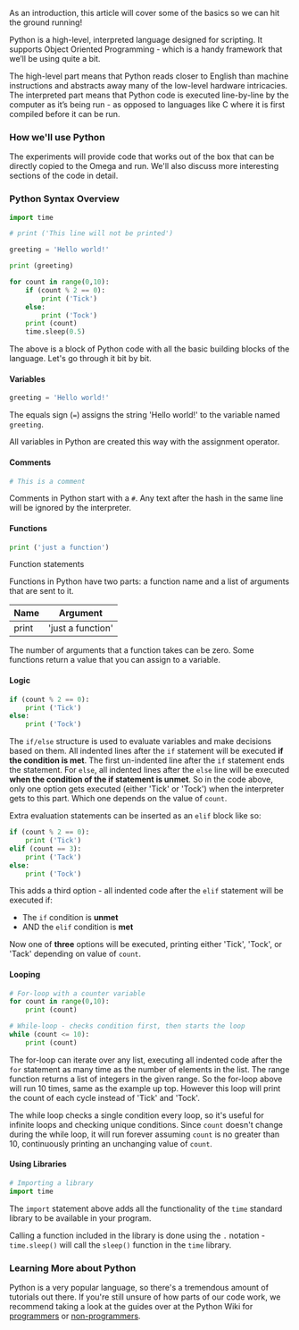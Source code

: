As an introduction, this article will cover some of the basics so we can hit the ground running!

Python is a high-level, interpreted language designed for scripting. It supports Object Oriented Programming - which is a handy framework that we’ll be using quite a bit.

The high-level part means that Python reads closer to English than machine instructions and abstracts away many of the low-level hardware intricacies. The interpreted part means that Python code is executed line-by-line by the computer as it’s being run - as opposed to languages like C where it is first compiled before it can be run.

### How we'll use Python

<!-- // * this guide will provide complete python scripts which can be copied to your Omega and executed. each experiment will describe the script and will focus on interesting parts of the code -->

The experiments will provide code that works out of the box that can be directly copied to the Omega and run. We'll also discuss more interesting sections of the code in detail.


### Python Syntax Overview

<!--
// give an example blocks of code to describe the following concepts:
//	* indentation syntax for if, for, while statements
//		* describe which is the statement and which is the body, can be accomplished with a screenshot with some writing over-top
//	* indentation syntax for functions
//		* same as above
//	* comments in the code
-->

``` python
import time

# print ('This line will not be printed')

greeting = 'Hello world!'

print (greeting)

for count in range(0,10):
    if (count % 2 == 0):
        print ('Tick')
    else:
        print ('Tock')
    print (count)
    time.sleep(0.5)
```

The above is a block of Python code with all the basic building blocks of the language. Let's go through it bit by bit.

#### Variables


``` python
greeting = 'Hello world!'
```

The equals sign (`=`) assigns the string 'Hello world!' to the variable named `greeting`.

All variables in Python are created this way with the assignment operator.

#### Comments

``` python
# This is a comment
```

Comments in Python start with a `#`. Any text after the hash in the same line will be ignored by the interpreter.

#### Functions

``` python
print ('just a function')
```

Function statements

Functions in Python have two parts: a function name and a list of arguments that are sent to it.


| Name  | Argument          |
|-------|-------------------|
| print | 'just a function' |

The number of arguments that a function takes can be zero. Some functions return a value that you can assign to a variable.


#### Logic

``` python
if (count % 2 == 0):
    print ('Tick')
else:
    print ('Tock')
```

The `if/else` structure is used to evaluate variables and make decisions based on them. All indented lines after the `if` statement will be executed **if the condition is met**. The first un-indented line after the `if` statement ends the statement. For `else`, all indented lines after the `else` line will be executed **when the condition of the if statement is unmet**. So in the code above, only one option gets executed (either 'Tick' or 'Tock') when the interpreter gets to this part. Which one depends on the value of `count`.

Extra evaluation statements can be inserted as an `elif` block like so:

``` python
if (count % 2 == 0):
    print ('Tick')
elif (count == 3):
    print ('Tack')
else:
    print ('Tock')
```
This adds a third option - all indented code after the `elif` statement will be executed if:

* The `if` condition is **unmet**
* AND the `elif` condition is **met**

Now one of **three** options will be executed, printing either 'Tick', 'Tock', or 'Tack' depending on value of `count`.

#### Looping

``` python
# For-loop with a counter variable
for count in range(0,10):
    print (count)

# While-loop - checks condition first, then starts the loop
while (count <= 10):
    print (count)
```

The for-loop can iterate over any list, executing all indented code after the `for` statement as many time as the number of elements in the list. The range function returns a list of integers in the given range. So the for-loop above will run 10 times, same as the example up top. However this loop will print the count of each cycle instead of 'Tick' and 'Tock'.

The while loop checks a single condition every loop, so it's useful for infinite loops and checking unique conditions. Since `count` doesn't change during the while loop, it will run forever assuming `count` is no greater than 10, continuously printing an unchanging value of `count`.


#### Using Libraries

``` python
# Importing a library
import time
```

The `import` statement above adds all the functionality of the `time` standard library to be available in your program.

Calling a function included in the library is done using the `.` notation - `time.sleep()` will call the `sleep()` function in the `time` library.


### Learning More about Python

<!--
// * there is a wealth of tutorials and guides on Python online, if you're unsure of how or why we did something, consult the following resources:
//	* programmers guide for getting started with Python: https://wiki.python.org/moin/BeginnersGuide/Programmers
//	* beginners guide for getting started with python: https://wiki.python.org/moin/BeginnersGuide/NonProgrammers
-->

Python is a very popular language, so there's a tremendous amount of tutorials out there. If you're still unsure of how parts of our code work, we recommend taking a look at the guides over at the Python Wiki for [programmers](https://wiki.python.org/moin/BeginnersGuide/Programmers) or [non-programmers](https://wiki.python.org/moin/BeginnersGuide/NonProgrammers).
